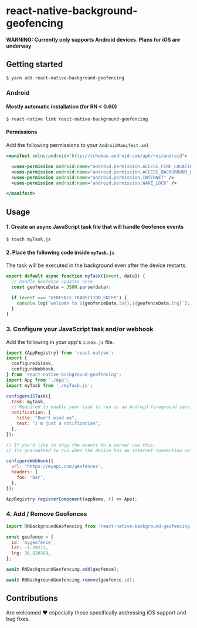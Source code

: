 # react-native-background-geofencing

**WARNING: Currently only supports Android devices. Plans for iOS are underway**

## Getting started

`$ yarn add react-native-background-geofencing`

### Android

#### Mostly automatic installation (for RN < 0.60)

`$ react-native link react-native-background-geofencing`

#### Permissions

Add the following permissions to your `AndroidManifest.xml`

```xml
<manifest xmlns:android="http://schemas.android.com/apk/res/android">

  <uses-permission android:name="android.permission.ACCESS_FINE_LOCATION"/>
  <uses-permission android:name="android.permission.ACCESS_BACKGROUND_LOCATION"/>
  <uses-permission android:name="android.permission.INTERNET" />
  <uses-permission android:name="android.permission.WAKE_LOCK" />

</manifest>
```

## Usage

#### 1. Create an async JavaScript task file that will handle Geofence events

`$ touch myTask.js`

#### 2. Place the following code inside `myTask.js`

The task will be executed in the background even after the device restarts.

```javascript
export default async function myTask({event, data}) {
  // handle Geofence updates here
  const geofenceData = JSON.parse(data);

  if (event === 'GEOFENCE_TRANSITION_ENTER') {
    console.log(`welcome to ${geofenceData.lat},${geofenceData.lng}`);
  }
}
```

### 3. Configure your JavaScript task and/or webhook

Add the following in your app's `index.js` file.

```javascript
import {AppRegistry} from 'react-native';
import {
  configureJSTask,
  configureWebhook,
} from 'react-native-background-geofencing';
import App from './App';
import myTask from './myTask.js';

configureJSTask({
  task: myTask,
  // Required to enable your task to run as an Android foreground service
  notification: {
    title: "Don't mind me",
    text: "I'm just a notification",
  },
});

// If you'd like to ship the events to a server use this.
// Its guaranteed to run when the device has an internet connection using Android's Work manager API

configureWebhook({
  url: 'https://myapi.com/geofences',
  headers: {
    foo: 'Bar',
  },
});

AppRegistry.registerComponent(appName, () => App);
```

### 4. Add / Remove Geofences

```javascript
import RNBackgroundGeofencing from 'react-native-background-geofencing';

const geofence = {
  id: 'mygeofence',
  lat: -1.29273,
  lng: 36.820389,
};

await RNBackgroundGeofencing.add(geofence);

await RNBackgroundGeofencing.remove(geofence.id);
```

## Contributions

Are welcomed ♥️ especially those specifically addressing iOS support and bug fixes.
